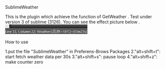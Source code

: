 SublimeWeather

This is the plugin which achieve the function of GetWeather .
Test under version 3 of sublime (3126).
You can see the effect picture below .
![SublimeWeather](images/screenshot1.png)

How to use

1.put the file "SublimeWeather" in Preferens-Brows Packages
2."alt+shift+t": start fetch weather data per 30s
3."alt+shift+s": pause loop
4."alt+shift+z": make counter zero 